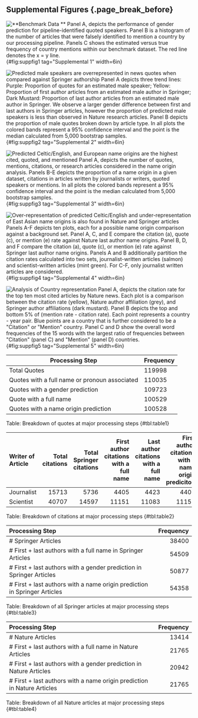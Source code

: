 ## Supplemental Figures {.page_break_before}

![
**Benchmark Data **
Panel A, depicts the performance of gender prediction for pipeline-identified quoted speakers. 
Panel B is a histogram of the number of articles that were falsely identified to mention a country by our processing pipeline. 
Panels C shows the estimated versus true frequency of country mentions within our benchmark dataset. The red line denotes the x = y line.
](https://github.com/nrosed/nature_news_disparities/raw/main/figure_notebooks/tmp_files/supp_fig1_tmp/supp_fig1.png "Supplementary Figure 1"){#fig:suppfig1 tag="Supplemental 1" width=6in}

![
**Predicted male speakers are overrepresented in news quotes when compared against _Springer_ authorship**
Panel A depicts three trend lines: Purple: Proportion of quotes for an estimated male speaker; Yellow: Proportion of first author articles from an estimated male author in _Springer_; Dark Mustard: Proportion of last author articles from an estimated male author in _Springer_.
We observe a larger gender difference between first and last authors in _Springer_ articles, however the proportion of predicted male speakers is less than observed in _Nature_ research articles.
Panel B depicts the proportion of male quotes broken down by article type.
In all plots the colored bands represent a 95% confidence interval and the point is the median calculated from 5,000 bootstrap samples.
](https://github.com/nrosed/nature_news_disparities/raw/main/figure_notebooks/tmp_files/fig2_tmp/fig2_supp.png "Supplementary Figure 2"){#fig:suppfig2 tag="Supplemental 2" width=6in}

![
**Predicted Celtic/English, and European name origins are the highest cited, quoted, and mentioned**
Panel A, depicts the number of quotes, mentions, citations, or research articles considered in the name origin analysis.
Panels B-E depicts the proportion of a name origin in a given dataset, citations in articles written by journalists or writers, quoted speakers or mentions.
In all plots the colored bands represent a 95% confidence interval and the point is the median calculated from 5,000 bootstrap samples.
](https://github.com/nrosed/nature_news_disparities/raw/main/figure_notebooks/tmp_files/fig3_tmp/fig3_supp.png "Supplementary Figure 3"){#fig:suppfig3 tag="Supplemental 3" width=6in}

![
**Over-representation of predicted Celtic/English and under-representation of East Asian name origins is also found in _Nature_ and _Springer_ articles**
Panels A-F depicts ten plots, each for a possible name origin comparison against a background set.
Panel A, C, and E compare the citation (a), quote (c), or mention (e) rate against _Nature_ last author name origins.
Panel B, D, and F compare the citation (a), quote (c), or mention (e) rate against _Springer_ last author name origins.
Panels A and B additionally partition the citation rates calculated into two sets, journalist-written articles (salmon) and scientist-written articles (mint green).
For C-F, only journalist written articles are considered.
](https://github.com/nrosed/nature_news_disparities/raw/main/figure_notebooks/tmp_files/fig3_tmp/fig3_supp2.png "Supplementary Figure 4"){#fig:suppfig4 tag="Supplemental 4" width=6in}


![
**Analysis of Country representation**
Panel A, depicts the citation rate for the top ten most cited articles by _Nature_ news.
Each plot is a comparison between the citation rate (yellow), _Nature_ author affiliation (grey), and _Springer_ author affiliations (dark mustard).
Panel B depicts the top and bottom 5% of (mention rate - citation rate).
Each point represents a country - year pair.
Blue points are a country that is further considered to be a "Citation" or "Mention" country.
Panel C and D show the overall word frequencies of the 15 words with the largest ratio of frequencies between "Citation" (panel C) and "Mention" (panel D) countries.
](https://github.com/nrosed/nature_news_disparities/raw/main/figure_notebooks/tmp_files/fig4_tmp/fig4_supp.png "Supplementary Figure 5"){#fig:suppfig5 tag="Supplemental 5" width=6in}

| Processing Step            | Frequency|
|---------------------------|---------|
|Total Quotes                |    119998|
|Quotes with a full name or pronoun associated |    110035|
|Quotes with a gender prediction     |    109723|
|Quote with a full name        |    100529|
|Quotes with a name origin prediction       |    100528|
Table: Breakdown of quotes at major processing steps {#tbl:table1}

|Writer of Article                | Total citations| Total Springer citations| First author citations with a full name| Last author citations with a full name| First author citations with a name origin prediciton| Last author citations with a name origin prediciton|
|:-------------------|---------------:|------------------------:|-------------------------------:|------------------------------:|---------------------------------------:|--------------------------------------:|
|Journalist |           15713|                     5736|                            4405|                           4423|                                    4402|                                   4406|
|Scientist  |           40707|                    14597|                           11151|                          11083|                                   11151|                                  11065|
Table: Breakdown of citations at major processing steps {#tbl:table2}


| Processing Step         | Frequency|
|:------------------------|---------:|
|# Springer Articles    |     38400|
|# First + last authors with a full name in Springer Articles  |     54509|
|# First + last authors with a gender prediction in Springer Articles |     50877|
|# First + last authors with a name origin prediction in Springer Articles |     54358|
Table: Breakdown of all Springer articles at major processing steps {#tbl:table3}


| Processing Step       | Frequency|
|:----------------------|---------:|
|# Nature Articles    |     13414|
|# First + last authors with a full name in Nature Articles  |     21765|
|# First + last authors with a gender prediction in Nature Articles |     20942|
|# First + last authors with a name origin prediction in Nature Articles |     21765|
Table: Breakdown of all Nature articles at major processing steps {#tbl:table4}
